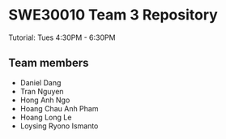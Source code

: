 # SWE30010 Team 3 Repository
Tutorial: Tues 4:30PM - 6:30PM

## Team members
* Daniel Dang
* Tran Nguyen
* Hong Anh Ngo
* Hoang Chau Anh Pham
* Hoang Long Le 
* Loysing Ryono Ismanto
